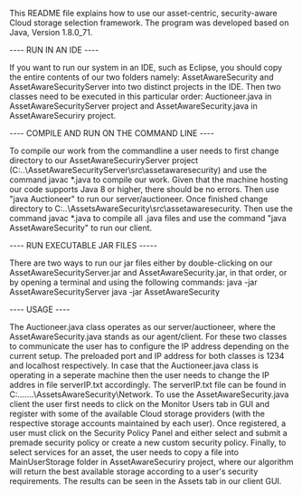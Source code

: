 This README file explains how to use our asset-centric, security-aware Cloud storage selection framework. The program was developed based on Java, Version 1.8.0_71.



---- RUN IN AN IDE ----

If you want to run our system in an IDE, such as Eclipse, you should copy the entire contents of our two folders namely: AssetAwareSecurity and AssetAwareSecurityServer into two distinct projects in the IDE.  Then two classes need to be executed in this particular order: Auctioneer.java in AssetAwareSecurityServer project and AssetAwareSecurity.java in AssetAwareSecuriry project.


---- COMPILE AND RUN ON THE COMMAND LINE ----

To compile our work from the commandline a user needs to first change directory to our AssetAwareSecuriryServer project (C:\..\AssetAwareSecurityServer\src\assetawaresecurity) and use the command javac *.java to compile our work. Given that the machine hosting our code supports Java 8 or higher, there should be no errors. Then use "java Auctioneer" to run our server/auctioneer. Once finished change directory to C:\..\AssetsAwareSecurity\src\assetawaresecurity. Then use the command javac *.java  to compile all .java files and use the command "java AssetAwareSecurity" to run our client.

                  
---- RUN EXECUTABLE JAR FILES -----     

There are two ways to run our jar files either by double-clicking on our AssetAwareSecurityServer.jar and AssetAwareSecurity.jar, in that order, or by opening a terminal and using the following commands:
java -jar AssetAwareSecurityServer
java -jar AssetAwareSecurity

----  USAGE ----

The Auctioneer.java class operates as our server/auctioneer, where the AssetAwareSecurity.java stands as our agent/client. For these two classes to communicate the user has to configure the IP address depending on the current setup. The preloaded port and IP address for both classes is 1234 and localhost respectively. In case that the Auctioneer.java class is operating in a seperate machine then the user needs to change the IP addres in file serverIP.txt accordingly. The serverIP.txt file can be found in C:\.......\AssetsAwareSecurity\Network\.
To use the AssetAwareSecurity.java client the user first needs to click on the Monitor Users tab in GUI and register with some of the available Cloud storage providers (with the respective storage accounts maintained by each user). Once registered, a user must click on the Security Policy Panel and either select and submit a premade security policy or create a new custom security policy. Finally, to select services for an asset, the user needs to copy a file into MainUserStorage folder in AssetAwareSecuriry project, where our algorithm will return the best available storage according to a user's security requirements. The results can be seen in the Assets tab in our client GUI.


